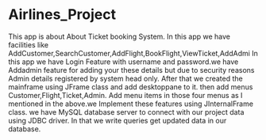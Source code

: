 # Airlines_Project
This app is  about About Ticket booking System.
In this app we have facilities like AddCustomer,SearchCustomer,AddFlight,BookFlight,ViewTicket,AddAdmi
In this app we have Login Feature with username and password.we have Addadmin feature for adding your these details but due to security reasons Admin details registered by system head only.
After that we created the mainframe using JFrame class and add desktoppane to it.
then add menus Customer,Flight,Ticket,Admin.
Add menu items in those four menus as I mentioned in the above.we Implement these features using JInternalFrame class.
we have MySQL database server to connect with our project data using JDBC driver.
In that we write queries get updated data in our database.
